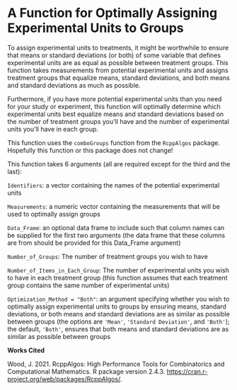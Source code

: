 # A Function for Optimally Assigning Experimental Units to Groups

To assign experimental units to treatments, it might be worthwhile to ensure that means or standard deviations (or both) of some variable that defines experimental units are as equal as possible between treatment groups. This function takes measurements from potential experimental units and assigns treatment groups that equalize means, standard deviations, and both means and standard deviations as much as possible.

Furthermore, if you have more potential experimental units than you need for your study or experiment, this function will optimally determine which experimental units best equalize means and standard deviations based on the number of treatment groups you'll have and the number of experimental units you'll have in each group.

This function uses the `comboGroups` function from the `RcppAlgos` package. Hopefully this function or this package does not change!

This function takes 6 arguments (all are required except for the third and the last):

`Identifiers`: a vector containing the names of the potential experimental units

`Measurements`: a numeric vector containing the measurements that will be used to optimally assign groups

`Data_Frame`: an optional data frame to include such that column names can be supplied for the first two arguments (the data frame that these columns are from should be provided for this Data_Frame argument)

`Number_of_Groups`: The number of treatment groups you wish to have

`Number_of_Items_in_Each_Group`: The number of experimental units you wish to have in each treatment group (this function assumes that each treatment group contains the same number of experimental units)

`Optimization_Method = "Both"`: an argument specifying whether you wish to optimally assign experimental units to groups by ensuring means, standard deviations, or both means and standard deviations are as similar as possible between groups (the options are `'Mean'`, `'Standard Deviation'`, and `'Both'`); the default, `'Both'`, ensures that both means and standard deviations are as similar as possible between groups

<b>Works Cited</b>

Wood, J. 2021. RcppAlgos: High Performance Tools for Combinatorics and Computational Mathematics. R package version 2.4.3. <https://cran.r-project.org/web/packages/RcppAlgos/>.

